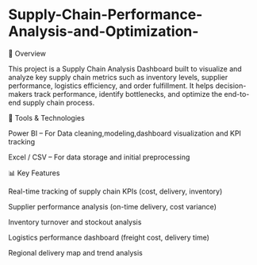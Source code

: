 # Supply-Chain-Performance-Analysis-and-Optimization-
🧭 Overview

This project is a Supply Chain Analysis Dashboard built to visualize and analyze key supply chain metrics such as inventory levels, supplier performance, logistics efficiency, and order fulfillment.
It helps decision-makers track performance, identify bottlenecks, and optimize the end-to-end supply chain process.

🧰 Tools & Technologies

Power BI – For Data cleaning,modeling,dashboard visualization and KPI tracking


Excel / CSV – For data storage and initial preprocessing


📊 Key Features

Real-time tracking of supply chain KPIs (cost, delivery, inventory)

Supplier performance analysis (on-time delivery, cost variance)

Inventory turnover and stockout analysis

Logistics performance dashboard (freight cost, delivery time)

Regional delivery map and trend analysis
